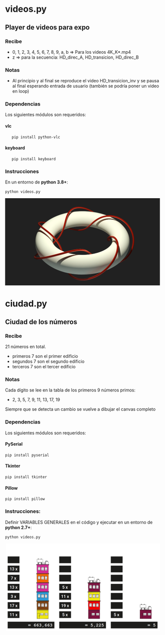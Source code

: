 # videos.py

## Player de videos para expo

### Recibe

 - 0, 1, 2, 3, 4, 5, 6, 7, 8, 9, a, b => Para los videos 4K_K*.mp4
 - z => para la secuencia: HD_direc_A, HD_transicion, HD_direc_B

### Notas

 - Al principio y al final se reproduce el video HD_transicion_inv y se pausa al final esperando entrada de usuario (también se podría poner un video en loop)

### Dependencias

Los siguientes módulos son requeridos:

#### vlc

       pip install python-vlc

#### keyboard

       pip install keyboard

### Instrucciones

En un entorno de **python 3.8+**:

    python videos.py

![Captura de pantalla de video.py](/videos.png)

# ciudad.py

## Ciudad de los números

### Recibe

21 números en total.
- primeros 7 son el primer edificio
- segundos 7 son el segundo edificio
- terceros 7 son el tercer edificio

### Notas

Cada dígito se lee en la tabla de los primeros 9 números primos:
- 2, 3, 5, 7, 9, 11, 13, 17, 19

Siempre que se detecta un cambio se vuelve a dibujar el canvas completo

### Dependencias

Los siguientes módulos son requeridos:

#### PySerial

    pip install pyserial

#### Tkinter

    pip install tkinter

#### Pillow

    pip install pillow

### Instrucciones:

Definir VARIABLES GENERALES en el código y ejecutar en un entorno de **python 2.7+**:

    python videos.py
    
![Captura de pantalla de ciudad.py](/ciudad.png)
